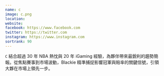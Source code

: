 ```yaml
---
name: c
image: c.png
location:
website:
facebook: https://www.facebook.com
twitter: https://twitter.com
instagram: https://www.instagram.com
sortrank: 90
---
```

`C` 結合超過 30 年 NBA 熱忱與 20 年 iGaming 經驗，為夥伴帶來最銳利的趨勢簡報。從焦點賽事到市場波動，Blackie 精準捕捉影響冠軍與賠率的關鍵信號，引領大夥在市場上領先一步。
